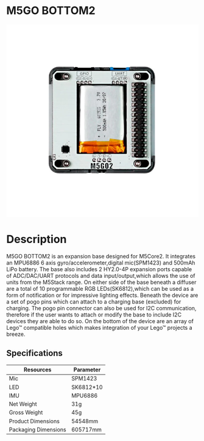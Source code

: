 # M5GO BOTTOM2

![Sensor](Bottom2_front.png)

# **Description**

M5GO BOTTOM2 is an expansion base designed for M5Core2. It integrates an MPU6886 6 axis gyro/accelerometer,digital mic(SPM1423) and 500mAh LiPo battery. The base also includes 2 HY2.0-4P expansion ports capable of ADC/DAC/UART protocols and data input/output,which allows the use of units from the M5Stack range. On either side of the base beneath a diffuser are a total of 10 programmable RGB LEDs(SK6812),which can be used as a form of notification or for impressive lighting effects. Beneath the device are a set of pogo pins which can attach to a charging base (excluded) for charging. The pogo pin connector can also be used for I2C communication, therefore if the user wants to attach or modify the base to include I2C devices they are able to do so. On the bottom of the device are an array of Lego™ compatible holes which makes integration of your Lego™ projects a breeze.

## Specifications

| Resources | Parameter |
| --- | --- |
| Mic | SPM1423 | 
| LED | SK6812*10 | 
| IMU | MPU6886 | 
| Net Weight | 31g | 
| Gross Weight | 45g | 
| Product Dimensions | 54548mm | 
| Packaging Dimensions | 605717mm | 